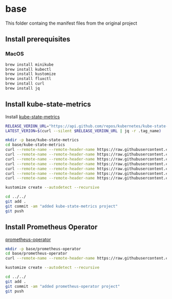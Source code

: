 # base

This folder containg the manifest files from the original project

## Install prerequisites

### MacOS

```bash
brew install minikube
brew install kubectl
brew install kustomize
brew install fluxctl
brew install curl
brew install jq
```

## Install kube-state-metrics

Install [kube-state-metrics](https://github.com/kubernetes/kube-state-metrics)

```bash
RELEASE_VERION_URL="https://api.github.com/repos/kubernetes/kube-state-metrics/releases/latest"
LATEST_VERION=$(curl --silent $RELEASE_VERION_URL | jq -r .tag_name)

mkdir -p base/kube-state-metrics
cd base/kube-state-metrics
curl --remote-name --remote-header-name https://raw.githubusercontent.com/kubernetes/kube-state-metrics/${LATEST_VERION}/examples/autosharding/cluster-role-binding.yaml
curl --remote-name --remote-header-name https://raw.githubusercontent.com/kubernetes/kube-state-metrics/${LATEST_VERION}/examples/autosharding/cluster-role.yaml
curl --remote-name --remote-header-name https://raw.githubusercontent.com/kubernetes/kube-state-metrics/${LATEST_VERION}/examples/autosharding/role-binding.yaml
curl --remote-name --remote-header-name https://raw.githubusercontent.com/kubernetes/kube-state-metrics/${LATEST_VERION}/examples/autosharding/role.yaml
curl --remote-name --remote-header-name https://raw.githubusercontent.com/kubernetes/kube-state-metrics/${LATEST_VERION}/examples/autosharding/service-account.yaml
curl --remote-name --remote-header-name https://raw.githubusercontent.com/kubernetes/kube-state-metrics/${LATEST_VERION}/examples/autosharding/service.yaml
curl --remote-name --remote-header-name https://raw.githubusercontent.com/kubernetes/kube-state-metrics/${LATEST_VERION}/examples/autosharding/statefulset.yaml

kustomize create --autodetect --recursive

cd ../../
git add .
git commit -am "added kube-state-metrics project"
git push
```

## Install Prometheus Operator

[prometheus-operator](https://github.com/coreos/prometheus-operator)

```bash
mkdir -p base/prometheus-operator
cd base/prometheus-operator
curl --remote-name --remote-header-name https://raw.githubusercontent.com/coreos/prometheus-operator/v0.35.0/bundle.yaml

kustomize create --autodetect --recursive

cd ../../
git add .
git commit -am "added prometheus-operator project"
git push
```

